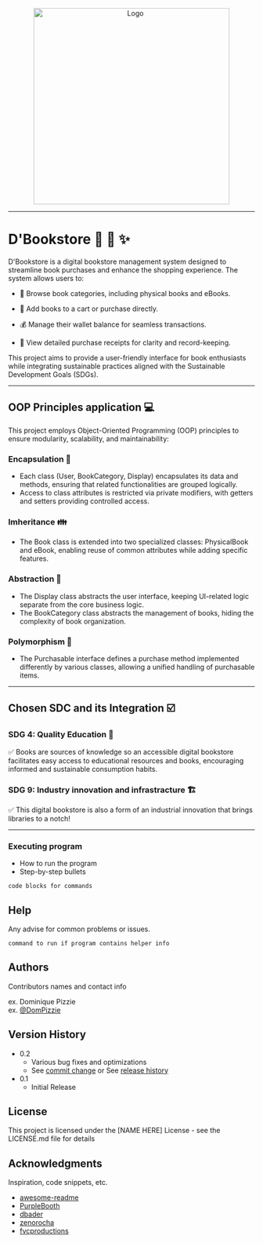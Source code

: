 <div align="center">
<img src="https://github.com/EbreoShielaMay/my/blob/main/image.png" alt="Logo" width="400"/>
</div>

---
# D'Bookstore :cherry_blossom: :book: :sparkles:

D'Bookstore is a digital bookstore management system designed to streamline book purchases and enhance the shopping experience. The system allows users to:

* :bookmark_tabs: Browse book categories, including physical books and eBooks.

* :shopping_cart: Add books to a cart or purchase directly.

* :moneybag: Manage their wallet balance for seamless transactions.

* :receipt: View detailed purchase receipts for clarity and record-keeping.

This project aims to provide a user-friendly interface for book enthusiasts while integrating sustainable practices aligned with the Sustainable Development Goals (SDGs).

---

## OOP Principles application :computer:
This project employs Object-Oriented Programming (OOP) principles to ensure modularity, scalability, and maintainability:

### Encapsulation :pill:
* Each class (User, BookCategory, Display) encapsulates its data and methods, ensuring that related functionalities are grouped logically.
* Access to class attributes is restricted via private modifiers, with getters and setters providing controlled access.
  
### Imheritance :family:
* The Book class is extended into two specialized classes: PhysicalBook and eBook, enabling reuse of common attributes while adding specific features.
  
### Abstraction :atm:
* The Display class abstracts the user interface, keeping UI-related logic separate from the core business logic.
* The BookCategory class abstracts the management of books, hiding the complexity of book organization.
  
### Polymorphism :butterfly:
* The Purchasable interface defines a purchase method implemented differently by various classes, allowing a unified handling of purchasable items.

---

## Chosen SDC and its Integration :ballot_box_with_check:

### SDG 4: Quality Education :pencil:
:white_check_mark: Books are sources of knowledge so an accessible digital bookstore facilitates easy access to educational resources and books, encouraging informed and sustainable consumption habits.

### SDG 9:  Industry innovation and infrastracture :building_construction:
:white_check_mark: This digital bookstore is also a form of an industrial innovation that brings libraries to a notch!

---

### Executing program

* How to run the program
* Step-by-step bullets
```
code blocks for commands
```

## Help

Any advise for common problems or issues.
```
command to run if program contains helper info
```

## Authors

Contributors names and contact info

ex. Dominique Pizzie  
ex. [@DomPizzie](https://twitter.com/dompizzie)

## Version History

* 0.2
    * Various bug fixes and optimizations
    * See [commit change]() or See [release history]()
* 0.1
    * Initial Release

## License

This project is licensed under the [NAME HERE] License - see the LICENSE.md file for details

## Acknowledgments

Inspiration, code snippets, etc.
* [awesome-readme](https://github.com/matiassingers/awesome-readme)
* [PurpleBooth](https://gist.github.com/PurpleBooth/109311bb0361f32d87a2)
* [dbader](https://github.com/dbader/readme-template)
* [zenorocha](https://gist.github.com/zenorocha/4526327)
* [fvcproductions](https://gist.github.com/fvcproductions/1bfc2d4aecb01a834b46)
